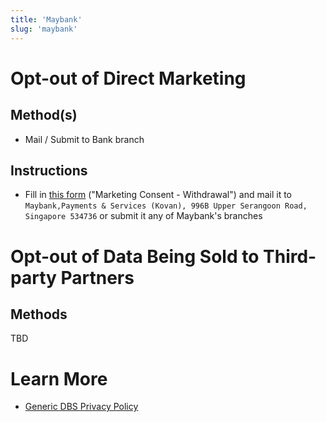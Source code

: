```yaml
---
title: 'Maybank'
slug: 'maybank'
---
```


# Opt-out of Direct Marketing

## Method(s)

- Mail / Submit to Bank branch

## Instructions

- Fill in [this form](https://www.maybank2u.com.sg/iwov-resources/sg/pdf/eservices/mktg-withdraw-consent-form.pdf) ("Marketing Consent - Withdrawal") and mail it to `Maybank,Payments & Services (Kovan), 996B Upper Serangoon Road, Singapore 534736` or submit it any of Maybank's branches

# Opt-out of Data Being Sold to Third-party Partners

## Methods

TBD

# Learn More

- [Generic DBS Privacy Policy](https://www.dbs.com/privacy/policy/default.page)
